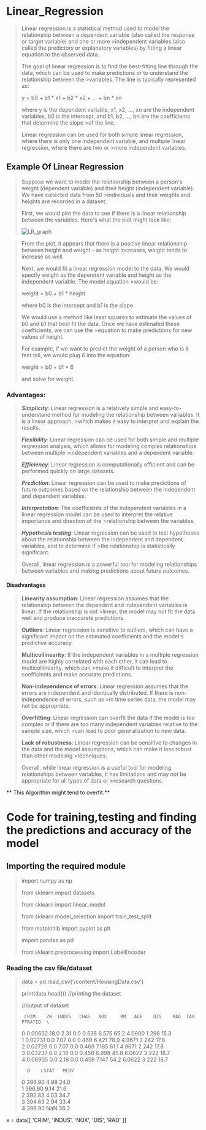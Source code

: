# Linear_Regression

>Linear regression is a statistical method used to model the relationship between a dependent variable (also called the response or target variable) and one or more >independent variables (also called the predictors or explanatory variables) by fitting a linear equation to the observed data.
>
>The goal of linear regression is to find the best-fitting line through the data, which can be used to make predictions or to understand the relationship between the >variables. The line is typically represented as:
>
>y = b0 + b1 * x1 + b2 * x2 + ... + bn * xn
>
>where y is the dependent variable, x1, x2, ..., xn are the independent variables, b0 is the intercept, and b1, b2, ..., bn are the coefficients that determine the slope >of the line.
>
>Linear regression can be used for both simple linear regression, where there is only one independent variable, and multiple linear regression, where there are two or >more independent variables.

## Example Of Linear Regression

>Suppose we want to model the relationship between a person's weight (dependent variable) and their height (independent variable). We have collected data from 50 >individuals and their weights and heights are recorded in a dataset.
>
>First, we would plot the data to see if there is a linear relationship between the variables. Here's what the plot might look like:
>
>![LR_graph](https://user-images.githubusercontent.com/107355282/233779483-28ec04c1-e91d-4f36-9965-26dde6b94bda.png)

>From the plot, it appears that there is a positive linear relationship between height and weight - as height increases, weight tends to increase as well.
>
>Next, we would fit a linear regression model to the data. We would specify weight as the dependent variable and height as the independent variable. The model equation >would be:
>
>weight = b0 + b1 * height
>
>where b0 is the intercept and b1 is the slope.
>
>We would use a method like least squares to estimate the values of b0 and b1 that best fit the data. Once we have estimated these coefficients, we can use the >equation to make predictions for new values of height.
>
>For example, if we want to predict the weight of a person who is 6 feet tall, we would plug 6 into the equation:
>
>weight = b0 + b1 * 6
>
>and solve for weight.

### Advantages:

>***Simplicity***: Linear regression is a relatively simple and easy-to-understand method for modeling the relationship between variables. It is a linear approach, >which makes it easy to interpret and explain the results.
>
>***Flexibility***: Linear regression can be used for both simple and multiple regression analysis, which allows for modeling complex relationships between multiple >independent variables and a dependent variable.
>
>***Efficiency***: Linear regression is computationally efficient and can be performed quickly on large datasets.
>
>***Prediction***: Linear regression can be used to make predictions of future outcomes based on the relationship between the independent and dependent variables.
>
>***Interpretation***: The coefficients of the independent variables in a linear regression model can be used to interpret the relative importance and direction of the >relationship between the variables.
>
>***Hypothesis testing***: Linear regression can be used to test hypotheses about the relationship between the independent and dependent variables, and to determine if >the relationship is statistically significant.
>
>Overall, linear regression is a powerful tool for modeling relationships between variables and making predictions about future outcomes.

#### Disadvantages

>**Linearity assumption**: Linear regression assumes that the relationship between the dependent and independent variables is linear. If the relationship is not >linear, the model may not fit the data well and produce inaccurate predictions.
>
>**Outliers**: Linear regression is sensitive to outliers, which can have a significant impact on the estimated coefficients and the model's predictive accuracy.
>
>**Multicollinearity**: If the independent variables in a multiple regression model are highly correlated with each other, it can lead to multicollinearity, which can >make it difficult to interpret the coefficients and make accurate predictions.
>
>**Non-independence of errors**: Linear regression assumes that the errors are independent and identically distributed. If there is non-independence of errors, such as >in time series data, the model may not be appropriate.
>
>**Overfitting**: Linear regression can overfit the data if the model is too complex or if there are too many independent variables relative to the sample size, which >can lead to poor generalization to new data.
>
>**Lack of robustness**: Linear regression can be sensitive to changes in the data and the model assumptions, which can make it less robust than other modeling >techniques.
>
>Overall, while linear regression is a useful tool for modeling relationships between variables, it has limitations and may not be appropriate for all types of data or >research questions.

** This Algorithm might tend to overfit.**

# Code for training,testing and finding the predictions and accuracy of the model

## Importing the required module ##

> import numpy as np
> 
> from sklearn import datasets
>   
> from sklearn import linear_model
>     
> from sklearn.model_selection import train_test_split
>   
> from matplotlib import pyplot as plt
>     
> import pandas as pd
>     
> from sklearn.preprocessing import LabelEncoder
     
### Reading the csv file/dataset

> data = pd.read_csv('/content/HousingData.csv')
>
> print(data.head()) //printing the dataset
>     
>//output of dataset
>
>      CRIM    ZN  INDUS   CHAS   NOX     RM   AGE    DIS    RAD  TAX    PTRATIO  \
> 0  0.00632  18.0   2.31   0.0  0.538  6.575  65.2  4.0900    1  296     15.3   
> 1  0.02731   0.0   7.07   0.0  0.469  6.421  78.9  4.9671    2  242     17.8   
> 2  0.02729   0.0   7.07   0.0  0.469  7.185  61.1  4.9671    2  242     17.8   
> 3  0.03237   0.0   2.18   0.0  0.458  6.998  45.8  6.0622    3  222     18.7   
> 4  0.06905   0.0   2.18   0.0  0.458  7.147  54.2  6.0622    3  222     18.7   
>
>       B    LSTAT   MEDV  
> 0  396.90   4.98  24.0  
> 1  396.90   9.14  21.6  
> 2  392.83   4.03  34.7  
> 3  394.63   2.94  33.4  
> 4  396.90    NaN  36.2  

x = data[[
    'CRIM',
    'INDUS',
    'NOX',
    'DIS',
    'RAD'
]]
     
     




